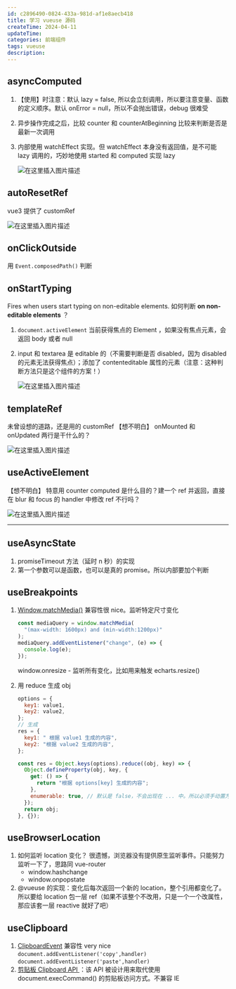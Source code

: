 ```yaml
---
id: c2896490-0824-433a-981d-af1e8aecb418
title: 学习 vueuse 源码
createTime: 2024-04-11
updateTime:
categories: 前端组件
tags: vueuse
description:
---
```


## asyncComputed

1. 【使用】时注意：默认 lazy = false, 所以会立刻调用，所以要注意变量、函数的定义顺序。默认 onError = null，所以不会抛出错误，debug 很难受
2. 异步操作完成之后，比较 counter 和 counterAtBeginning 比较来判断是否是最新一次调用
3. 内部使用 watchEffect 实现。但 watchEffect 本身没有返回值，是不可能 lazy 调用的，巧妙地使用 started 和 computed 实现 lazy

   ![在这里插入图片描述](../post-assets/463fe492-52ee-425b-8635-4d0ef7dd3046.png)

## autoResetRef

vue3 提供了 customRef

![在这里插入图片描述](../post-assets/73c22f20-8904-4c06-b6ae-41d9081ca14f.png)

## onClickOutside

用 `Event.composedPath()` 判断

## onStartTyping

Fires when users start typing on non-editable elements.
如何判断 **on non-editable elements** ？

1. `document.activeElement` 当前获得焦点的 Element ，如果没有焦点元素，会返回 body 或者 null
2. input 和 textarea 是 editable 的（不需要判断是否 disabled，因为 disabled 的元素无法获得焦点）；添加了 contenteditable 属性的元素（注意：这种判断方法只是这个组件的方案！）

   ![在这里插入图片描述](../post-assets/99af0502-f902-4a79-85cd-77c38eca9ced.png)

## templateRef

未曾设想的道路，还是用的 customRef
【想不明白】 onMounted 和 onUpdated 两行是干什么的？

![在这里插入图片描述](../post-assets/392a72c4-cc42-4da2-9a23-68e2f48d68b8.png)

## useActiveElement

【想不明白】 特意用 counter computed 是什么目的？建一个 ref 并返回，直接在 blur 和 focus 的 handler 中修改 ref 不行吗？

![在这里插入图片描述](../post-assets/8b871971-ad63-4ddb-ae15-9471ebf90cc0.png)

---

## useAsyncState

1. promiseTimeout 方法（延时 n 秒）的实现
2. 第一个参数可以是函数，也可以是真的 promise。所以内部要加个判断

## useBreakpoints

1. [Window.matchMedia()](https://developer.mozilla.org/zh-CN/docs/Web/API/Window/matchMedia) 兼容性很 nice。监听特定尺寸变化
   ```js
   const mediaQuery = window.matchMedia(
     "(max-width: 1600px) and (min-width:1200px)"
   );
   mediaQuery.addEventListener("change", (e) => {
     console.log(e);
   });
   ```
   window.onresize - 监听所有变化，比如用来触发 echarts.resize()
2. 用 reduce 生成 obj

   ```js
   options = {
     key1: value1,
     key2: value2,
   };
   // 生成
   res = {
     key1: " 根据 value1 生成的内容",
     key2: "根据 value2 生成的内容",
   };

   const res = Object.keys(options).reduce((obj, key) => {
     Object.defineProperty(obj, key, {
       get: () => {
         return "根据 options[key] 生成的内容";
       },
       enumerable: true, // 默认是 false，不会出现在 ... 中。所以必须手动置为 true
     });
     return obj;
   }, {});
   ```

## useBrowserLocation

1. 如何监听 location 变化？
   很遗憾，浏览器没有提供原生监听事件。只能努力监听一下了，思路同 vue-router
   - window.hashchange
   - window.onpopstate
2. @vueuse 的实现：变化后每次返回一个新的 location，整个引用都变化了。所以要给 location 包一层 ref（如果不该整个不改用，只是一个一个改属性，那应该套一层 reactive 就好了吧）

## useClipboard

1. [ClipboardEvent](https://developer.mozilla.org/zh-CN/docs/Web/API/ClipboardEvent) 兼容性 very nice
   `document.addEventListener('copy',handler)`
   `document.addEventListener('paste',handler)`
2. [剪贴板 Clipboard API ](https://developer.mozilla.org/zh-CN/docs/Web/API/Clipboard_API)：该 API 被设计用来取代使用 document.execCommand() 的剪贴板访问方式。不兼容 IE
